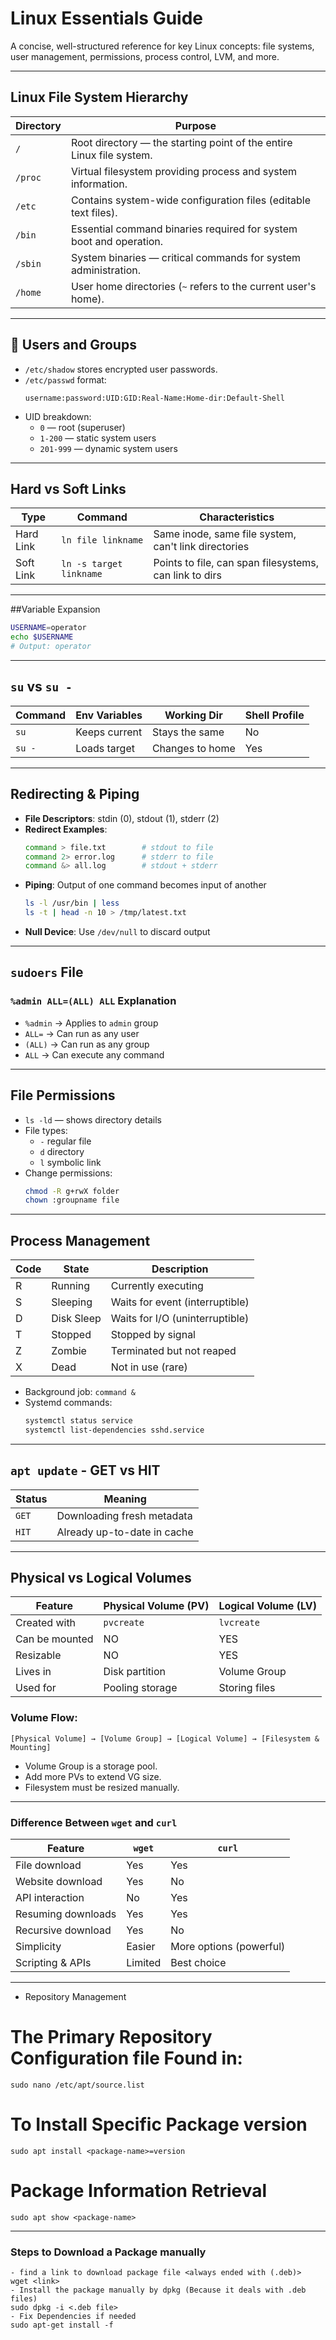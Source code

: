 
# Linux Essentials Guide

A concise, well-structured reference for key Linux concepts: file systems, user management, permissions, process control, LVM, and more.

---

## Linux File System Hierarchy

| Directory | Purpose |
|----------|---------|
| `/` | Root directory — the starting point of the entire Linux file system. |
| `/proc` | Virtual filesystem providing process and system information. |
| `/etc` | Contains system-wide configuration files (editable text files). |
| `/bin` | Essential command binaries required for system boot and operation. |
| `/sbin` | System binaries — critical commands for system administration. |
| `/home` | User home directories (`~` refers to the current user's home). |

---

## 👤 Users and Groups

- `/etc/shadow` stores encrypted user passwords.
- `/etc/passwd` format:
  ```
  username:password:UID:GID:Real-Name:Home-dir:Default-Shell
  ```
- UID breakdown:
  - `0` — root (superuser)
  - `1-200` — static system users
  - `201-999` — dynamic system users

---

##  Hard vs Soft Links

| Type | Command | Characteristics |
|------|---------|------------------|
| Hard Link | `ln file linkname` | Same inode, same file system, can't link directories |
| Soft Link | `ln -s target linkname` | Points to file, can span filesystems, can link to dirs |

---

##Variable Expansion

```bash
USERNAME=operator
echo $USERNAME
# Output: operator
```

---

## `su` vs `su -`

| Command | Env Variables | Working Dir | Shell Profile |
|---------|---------------|-------------|----------------|
| `su` | Keeps current | Stays the same | No |
| `su -` | Loads target | Changes to home | Yes |

---

## Redirecting & Piping

- **File Descriptors**: stdin (0), stdout (1), stderr (2)
- **Redirect Examples**:
  ```bash
  command > file.txt        # stdout to file
  command 2> error.log      # stderr to file
  command &> all.log        # stdout + stderr
  ```
- **Piping**: Output of one command becomes input of another
  ```bash
  ls -l /usr/bin | less
  ls -t | head -n 10 > /tmp/latest.txt
  ```
- **Null Device**: Use `/dev/null` to discard output

---

## `sudoers` File

### `%admin ALL=(ALL) ALL` Explanation

- `%admin` → Applies to `admin` group
- `ALL=` → Can run as any user
- `(ALL)` → Can run as any group
- `ALL` → Can execute any command

---

## File Permissions

- `ls -ld` — shows directory details
- File types:
  - `-` regular file
  - `d` directory
  - `l` symbolic link
- Change permissions:
  ```bash
  chmod -R g+rwX folder
  chown :groupname file
  ```

---

## Process Management

| Code | State | Description |
|------|-------|-------------|
| R | Running | Currently executing |
| S | Sleeping | Waits for event (interruptible) |
| D | Disk Sleep | Waits for I/O (uninterruptible) |
| T | Stopped | Stopped by signal |
| Z | Zombie | Terminated but not reaped |
| X | Dead | Not in use (rare) |

- Background job: `command &`
- Systemd commands:
  ```bash
  systemctl status service
  systemctl list-dependencies sshd.service
  ```

---

## `apt update` - GET vs HIT

| Status | Meaning |
|--------|---------|
| `GET` | Downloading fresh metadata |
| `HIT` | Already up-to-date in cache |

---

## Physical vs Logical Volumes

| Feature | Physical Volume (PV) | Logical Volume (LV) |
|--------|------------------------|----------------------|
| Created with | `pvcreate` | `lvcreate` |
| Can be mounted | NO | YES |
| Resizable | NO | YES |
| Lives in | Disk partition | Volume Group |
| Used for | Pooling storage | Storing files |

### Volume Flow:

```
[Physical Volume] → [Volume Group] → [Logical Volume] → [Filesystem & Mounting]
```

- Volume Group is a storage pool.
- Add more PVs to extend VG size.
- Filesystem must be resized manually.
---
### Difference Between `wget` and `curl`

| Feature            | `wget`     | `curl`                     |
| ------------------ | ---------- | -------------------------- |
| File download      |  Yes      |  Yes                      |
| Website download   |  Yes      |  No                       |
| API interaction    |  No       |  Yes                      |
| Resuming downloads |  Yes      |  Yes                      |
| Recursive download |  Yes      |  No                       |
| Simplicity         |  Easier   |  More options (powerful) |
| Scripting & APIs   |  Limited |  Best choice              |


-----------------------------------------------------------------------------------------------------------------------
- Repository Management
# The Primary Repository Configuration file Found in:
						
```
sudo nano /etc/apt/source.list
```
# To Install Specific Package version
```
sudo apt install <package-name>=version
```
# Package Information Retrieval
```
sudo apt show <package-name>
```
---

### Steps to Download a Package manually
```
- find a link to download package file <always ended with (.deb)>
wget <link>
- Install the package manually by dpkg (Because it deals with .deb files)
sudo dpkg -i <.deb file>
- Fix Dependencies if needed
sudo apt-get install -f
```
